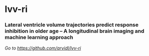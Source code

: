 # lvv-ri

### Lateral ventricle volume trajectories predict response inhibition in older age &ndash; A longitudinal brain imaging and machine learning approach

_Go to https://github.com/arvidl/lvv-ri_
